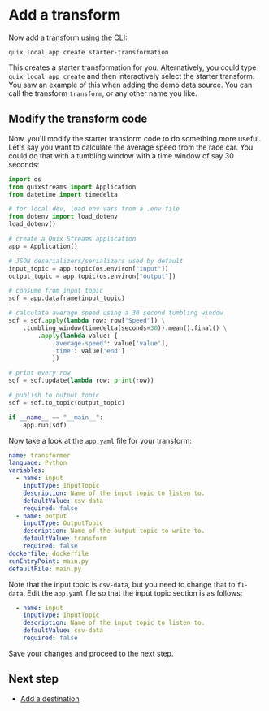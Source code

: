 # Add a transform

Now add a transform using the CLI:

```
quix local app create starter-transformation
```

This creates a starter transformation for you. Alternatively, you could type `quix local app create` and then interactively select the starter transform. You saw an example of this when adding the demo data source. You can call the transform `transform`, or any other name you like.

## Modify the transform code

Now, you'll modify the starter transform code to do something more useful. Let's say you want to calculate the average speed from the race car. You could do that with a tumbling window with a time window of say 30 seconds:

``` python
import os
from quixstreams import Application
from datetime import timedelta

# for local dev, load env vars from a .env file
from dotenv import load_dotenv
load_dotenv()

# create a Quix Streams application
app = Application()

# JSON deserializers/serializers used by default
input_topic = app.topic(os.environ["input"])
output_topic = app.topic(os.environ["output"])

# consume from input topic
sdf = app.dataframe(input_topic)

# calculate average speed using a 30 second tumbling window
sdf = sdf.apply(lambda row: row["Speed"]) \
    .tumbling_window(timedelta(seconds=30)).mean().final() \
        .apply(lambda value: {
            'average-speed': value['value'],
            'time': value['end']
            })

# print every row
sdf = sdf.update(lambda row: print(row))

# publish to output topic
sdf = sdf.to_topic(output_topic)

if __name__ == "__main__":
    app.run(sdf)
```

Now take a look at the `app.yaml` file for your transform:

``` yaml
name: transformer
language: Python
variables:
  - name: input
    inputType: InputTopic
    description: Name of the input topic to listen to.
    defaultValue: csv-data
    required: false
  - name: output
    inputType: OutputTopic
    description: Name of the output topic to write to.
    defaultValue: transform
    required: false
dockerfile: dockerfile
runEntryPoint: main.py
defaultFile: main.py
```

Note that the input topic is `csv-data`, but you need to change that to `f1-data`. Edit the `app.yaml` file so that the input topic section is as follows:

``` yaml
  - name: input
    inputType: InputTopic
    description: Name of the input topic to listen to.
    defaultValue: csv-data
    required: false
```

Save your changes and proceed to the next step.

## Next step

* [Add a destination](./cli-add-destination.md)
